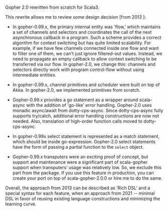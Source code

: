 
Gopher 2.0 rewritten from scratch for Scala3.  

   This rewrite allows me to review some design decision [from 2013 ]:

- In gopher-0.99.x, the primary internal entity was 'flow,’ which maintains a set of channels and selectors and coordinates the call of the next asynchronous callback in a program.  Such a scheme provides a correct algorithm for context switching but has quite limited scalability. For example, if we have few channels connected inside one flow and want to filter one of them, we can't just ignore filtered-out values.  Instead, we need to propagate an empty callback to allow context switching to be transferred via our flow. In gopher-2.0, we change this: channels and selectors directly work with program control-flow without using intermediate entities.

- In gopher-0.99.x, channel primitives and scheduler were built on top of Akka.  In gopher-2.0, we implemented primitives from scratch.

-  Gopher-0.99.x provides a go statement as a wrapper around scala-async with the addition of  'go-like'  error handling. 
Gopher-2.0 uses monadic async/await from dotty-cps-async.   Since dotty-cps-async fully supports try/catch, additional error handling constructions are now not needed.  Also, translation of high-order function calls moved to dotty-cps-async.

-  In gopher-0.99x select statement is represented as a match statement, which should be inside go-expression.   Gopher-2.0  select statements have the form of passing a partial function to the `select` object.

- Gopher-0.99.x  transputers were an exciting proof of concept, but support and maintenance were a significant part of scala-gopher support when transputers’ usage was relatively low. So, we exclude this part from the package.  If you use this feature in production, you can create your port on top of scala-gopher-2.0.0 or hire me to do the same.


Overall, the approach from 2013 can be described as 'Rich DSL' and a special syntax for each feature, when an approach from 2021 --  minimal DSL in favor of reusing existing language constructions and minimizing the learning curve.  

